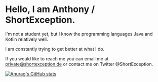 # Hello, I am Anthony / ShortException.
I'm not a student yet, but I know the programming languages Java and Kotlin relatively well.

I am constantly trying to get better at what I do.

If you would like to reach me you can email me at private@shortexception.de or contact me on Twitter @ShortException.

[![Anurag's GitHub stats](https://github-readme-stats.vercel.app/api?username=shortexception)](https://github.com/anuraghazra/github-readme-stats)
